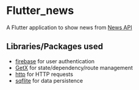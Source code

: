 # Flutter_news

A Flutter application to show news from [News API](https://newsapi.org)

## Libraries/Packages used

- [firebase](https://pub.dev/packages/firebase_auth) for user authentication
- [GetX](https://pub.dev/packages/get) for state/dependency/route management
- [http](https://pub.dev/packages/http) for HTTP requests
- [sqflite](https://pub.dev/packages/sqflite) for data persistence

